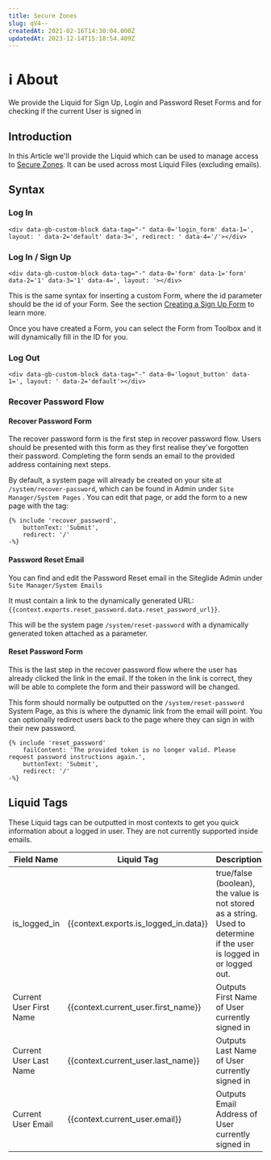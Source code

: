 ```yaml
---
title: Secure Zones
slug: qV4--
createdAt: 2021-02-16T14:30:04.000Z
updatedAt: 2023-12-14T15:18:54.409Z
---
```


# ℹ️ About

We provide the Liquid for Sign Up, Login and Password Reset Forms and for checking if the current User is signed in

## Introduction

In this Article we'll provide the Liquid which can be used to manage access to [Secure Zones](https://help.siteglide.com/en/article/secure-zones-getting-started-15nnl5f/). It can be used across most Liquid Files (excluding emails).

## Syntax

### Log In

`<div data-gb-custom-block data-tag="-" data-0='login_form' data-1=', layout: ' data-2='default' data-3=', redirect: ' data-4='/'></div>`

### Log In / Sign Up

`<div data-gb-custom-block data-tag="-" data-0='form' data-1='form' data-2='1' data-3='1' data-4=', layout: '></div>`

This is the same syntax for inserting a custom Form, where the id parameter should be the id of your Form. See the section [Creating a Sign Up Form](https://help.siteglide.com/article/138-secure-zones-getting-started#2-adding-a-sign-up-form) to learn more.

Once you have created a Form, you can select the Form from Toolbox and it will dynamically fill in the ID for you.

### Log Out

`<div data-gb-custom-block data-tag="-" data-0='logout_button' data-1=', layout: ' data-2='default'></div>`

### Recover Password Flow

#### Recover Password Form

The recover password form is the first step in recover password flow. Users should be presented with this form as they first realise they've forgotten their password. Completing the form sends an email to the provided address containing next steps.

By default, a system page will already be created on your site at `/system/recover-password`, which can be found in Admin under `Site Manager/System Pages` . You can edit that page, or add the form to a new page with the tag:

```liquid
{% include 'recover_password',
	buttonText: 'Submit',
	redirect: '/'
-%}

```

#### Password Reset Email

You can find and edit the Password Reset email in the Siteglide Admin under `Site Manager/System Emails`

It must contain a link to the dynamically generated URL: `{{context.exports.reset_password.data.reset_password_url}}`.

This will be the system page `/system/reset-password` with a dynamically generated token attached as a parameter.

#### Reset Password Form

This is the last step in the recover password flow where the user has already clicked the link in the email. If the token in the link is correct, they will be able to complete the form and their password will be changed.

This form should normally be outputted on the `/system/reset-password` System Page, as this is where the dynamic link from the email will point. You can optionally redirect users back to the page where they can sign in with their new password.

```liquid
{% include 'reset_password'
	failContent: 'The provided token is no longer valid. Please request password instructions again.',
	buttonText: 'Submit',
	redirect: '/'
-%}
```

## Liquid Tags

These Liquid tags can be outputted in most contexts to get you quick information about a logged in user. They are not currently supported inside emails.

| **Field Name**          | **Liquid Tag**                            | **Description**                                                                                                      |
| ----------------------- | ----------------------------------------- | -------------------------------------------------------------------------------------------------------------------- |
| is\_logged\_in          | \{{context.exports.is\_logged\_in.data\}} | true/false (boolean), the value is not stored as a string. Used to determine if the user is logged in or logged out. |
| Current User First Name | \{{context.current\_user.first\_name\}}   | Outputs First Name of User currently signed in                                                                       |
| Current User Last Name  | \{{context.current\_user.last\_name\}}    | Outputs Last Name of User currently signed in                                                                        |
| Current User Email      | \{{context.current\_user.email\}}         | Outputs Email Address of User currently signed in                                                                    |
